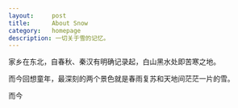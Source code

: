 ```yaml
---
layout:     post
title:      About Snow
category: 	homepage
description: 一切关于雪的记忆。
---
```

家乡在东北，自春秋、秦汉有明确记录起，白山黑水处即苦寒之地。

而今回想童年，最深刻的两个景色就是春雨复苏和天地间茫茫一片的雪。


而今